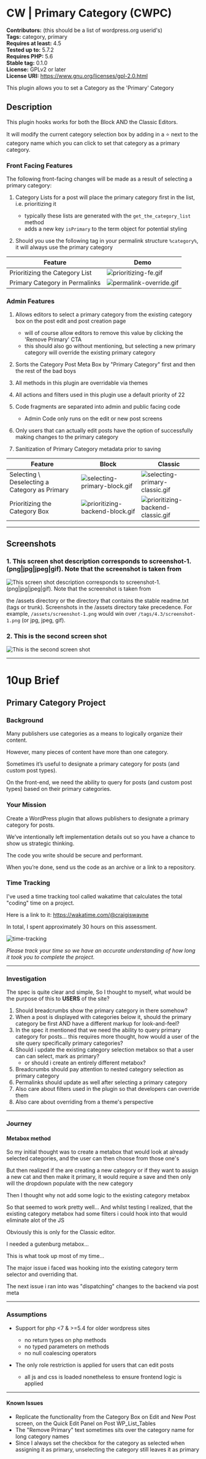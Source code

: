 # CW | Primary Category (CWPC) #
**Contributors:** (this should be a list of wordpress.org userid's)  
**Tags:** category, primary  
**Requires at least:** 4.5  
**Tested up to:** 5.7.2  
**Requires PHP:** 5.6  
**Stable tag:** 0.1.0  
**License:** GPLv2 or later  
**License URI:** https://www.gnu.org/licenses/gpl-2.0.html  

This plugin allows you to set a Category as the 'Primary' Category

## Description ##
This plugin hooks works for both the Block AND the Classic Editors.

It will modify the current category selection box by adding in a ⭐ next to the category name which you can click to set that category as a primary category.

### Front Facing Features
The following front-facing changes will be made as a result of selecting a primary category:

1. Category Lists for a post will place the primary category first in the list, i.e. prioritizing it
	* typically these lists are generated with the `get_the_category_list` method
	* adds a new key `isPrimary` to the term object for potential styling

2. Should you use the following tag in your permalink structure `%category%`, it will always use the primary category

| Feature                           | Demo 															|
|-----------------------------------|---------------------------------------------------------------|
| Prioritizing the Category List 	| ![prioritizing-fe.gif](./images/prioritizing-fe.gif) 			|
| Primary Category in Permalinks	| ![permalink-override.gif](./images/permalink-override.gif)	|


### Admin Features
1. Allows editors to select a primary category from the existing category box on the post edit and post creation page
	* will of course allow editors to remove this value by clicking the 'Remove Primary' CTA
	* this should also go without mentioning, but selecting a new primary category will override the existing primary category

2. Sorts the Category Post Meta Box by "Primary Category" first and then the rest of the bad boys
3. All methods in this plugin are overridable via themes
4. All actions and filters used in this plugin use a default priority of 22
5. Code fragments are separated into admin and public facing code
	* Admin Code only runs on the edit or new post screens
6. Only users that can actually edit posts have the option of successfully making changes to the primary category
7. Sanitization of Primary Category metadata prior to saving

| Feature                                       | Block 																		| Classic 																			|
|-----------------------------------------------|-------------------------------------------------------------------------------|-----------------------------------------------------------------------------------|
| Selecting \ Deselecting a Category as Primary | ![selecting-primary-block.gif](./images/selecting-primary-block.gif) 			| ![selecting-primary-classic.gif](./images/selecting-primary-classic.gif) 			|
| Prioritizing the Category Box                 | ![prioritizing-backend-block.gif](./images/prioritizing-backend-block.gif) 	| ![prioritizing-backend-classic.gif](./images/prioritizing-backend-classic.gif)	|

-----


## Screenshots ##

### 1. This screen shot description corresponds to screenshot-1.(png|jpg|jpeg|gif). Note that the screenshot is taken from ###
![This screen shot description corresponds to screenshot-1.(png|jpg|jpeg|gif). Note that the screenshot is taken from](http://ps.w.org/cw-|-primary-category-(cwpc)/assets/screenshot-1.png)

the /assets directory or the directory that contains the stable readme.txt (tags or trunk). Screenshots in the /assets
directory take precedence. For example, `/assets/screenshot-1.png` would win over `/tags/4.3/screenshot-1.png`
(or jpg, jpeg, gif).
### 2. This is the second screen shot ###
![This is the second screen shot](http://ps.w.org/cw-|-primary-category-(cwpc)/assets/screenshot-2.png)


----

# 10up Brief

## Primary Category Project
### Background
Many publishers use categories as a means to logically organize their content.

However, many pieces of content have more than one category.

Sometimes it’s useful to designate a primary category for posts (and custom post types).

On the front-end, we need the ability to query for posts (and custom post types) based on their primary categories.



### Your Mission
Create a WordPress plugin that allows publishers to designate a primary category for posts.

We’ve intentionally left implementation details out so you have a chance to show us strategic thinking.

The code you write should be secure and performant.

When you’re done, send us the code as an archive or a link to a repository.



### Time Tracking

I've used a time tracking tool called wakatime that calculates the total "coding" time on a project.

Here is a link to it: https://wakatime.com/@craigiswayne

In total, I spent approximately 30 hours on this assessment.

![time-tracking](./images/wakatime.com_dashboard_start=2021-06-02&end=2021-06-15.png)


*Please track your time so we have an accurate understanding of how long it took you to complete the project.*


---

### Investigation
The spec is quite clear and simple, So I thought to myself, what would be the purpose of this to **USERS** of the site?

1. Should breadcrumbs show the primary category in there somehow?
2. When a post is displayed with categories below it, should the primary category be first AND have a different markup for look-and-feel?
3. In the spec it mentioned that we need the ability to query primary category for posts... this requires more thought, how would a user of the site query specifically primary categories?
4. Should i update the existing category selection metabox so that a user can can select, mark as primary?
	* or should i create an entirely different metabox?
5. Breadcrumbs should pay attention to nested category selection as primary category
6. Permalinks should update as well after selecting a primary category
7. Also care about filters used in the plugin so that developers can override them
8. Also care about overriding from a theme's perspective

-----

### Journey
#### Metabox method
So my initial thought was to create a metabox that would look at already selected categories, and the user can then choose from those one's

But then realized if the are creating a new category or if they want to assign a new cat and then make it primary,
it would require a save and then only will the dropdown populate with the new category

Then I thought why not add some logic to the existing category metabox

So that seemed to work pretty well...
And whilst testing I realized, that the existing category metabox had some filters i could hook into that would eliminate alot of the JS

Obviously this is only for the Classic editor.

I needed a gutenburg metabox...

This is what took up most of my time...

The major issue i faced was hooking into the existing category term selector and overriding that.

The next issue i ran into was "dispatching" changes to the backend via post meta

---

### Assumptions
* Support for php <7 & >=5.4 for older wordpress sites
	* no return types on php methods
	* no typed parameters on methods
	* no null coalescing operators


* The only role restriction is applied for users that can edit posts
	* all js and css is loaded nonetheless to ensure frontend logic is applied

----

#### Known Issues
* Replicate the functionality from the Category Box on Edit and New Post screen, on the Quick Edit Panel on Post WP_List_Tables
* The "Remove Primary" text sometimes sits over the category name for long category names
* Since I always set the checkbox for the category as selected when assigning it as primary, unselecting the category still leaves it as primary
